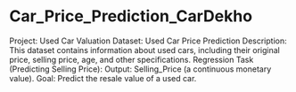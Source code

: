 # Car_Price_Prediction_CarDekho
Project: Used Car Valuation Dataset: Used Car Price Prediction  Description: This dataset contains information about used cars, including their original price, selling price, age, and other specifications.  Regression Task (Predicting Selling Price):  Output: Selling_Price (a continuous monetary value). Goal: Predict the resale value of a used car.
